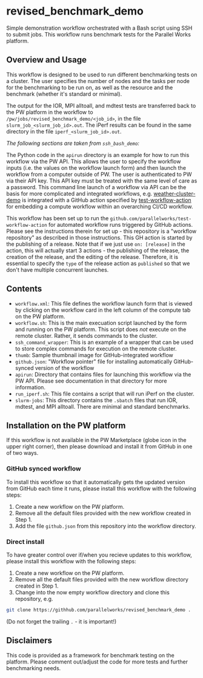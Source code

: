 # revised_benchmark_demo

Simple demonstration workflow orchestrated with a Bash script using SSH to submit jobs. This workflow runs benchmark tests for the Parallel Works platform. 

## Overview and Usage

This workflow is designed to be used to run different benchmarking tests on a cluster. The user specifies the number of nodes and the tasks per node for the benchmarking to be run on, as well as the resource and the benchmark (whether it's standard or minimal). 

The output for the IOR, MPI alltoall, and mdtest tests are transferred back to the PW platform in the workflow to `/pw/jobs/revised_benchmark_demo/<job_id>`, in the file `slurm_job_<slurm_job_id>.out`. The iPerf results can be found in the same directory in the file `iperf_<slurm_job_id>.out`.

_The following sections are taken from `ssh_bash_demo`:_

The Python code in the `apirun` directory is an example for how to run this workflow via the PW API. This allows the user to specify the workflow inputs (i.e. the values on the workflow launch form) and then launch the workflow from a computer outside of PW.  The user is authenticated to PW via their API key. This API key must be treated with the same level of care as a password. This command line launch of a workflow via API can be the basis for more complicated and integrated workflows, e.g. [weather-cluster-demo](https://github.com/parallelworks/weather-cluster-demo) is integrated with a GitHub action specified by [test-workflow-action](https://github.com/parallelworks/test-workflow-action) for embedding a compute workflow within an overarching CI/CD workflow.

This workflow has been set up to run the `github.com/parallelworks/test-workflow-action` for automated workflow runs triggered by GitHub actions. Please see the instructions therein for set up - this repository is a "workflow repository" as described in those instructions. This GH action is started by the publishing of a release.  Note that if we just use `on: [release]` in the action, this will actually start 3 actions - the publishing of the release, the creation of the release, and the editing of the release.  Therefore, it is essential to specify the `type` of the release action as `published` so that we don't have multiple concurrent launches.

## Contents

+ `workflow.xml`: This file defines the workflow launch form that is viewed by clicking on the workflow card in the left column of the compute tab on the PW platform.
+ `workflow.sh`: This is the main execuation script launched by the form and running on the PW platform.  This script does *not* execute on the remote cluster.  Rather, it sends commands to the cluster.
+ `ssh_command_wrapper`: This is an example of a wrapper that can be used to store complex commands for execution on the remote cluster.
+ `thumb`: Sample thumbnail image for GitHub-integrated workflow
+ `github.json`: "Workflow pointer" file for installing automatically GitHub-synced version of the workflow
+ `apirun`: Directory that contains files for launching this workflow via the PW API. Please see documentation in that directory for more information.
+ `run_iperf.sh`: This file contains a script that will run iPerf on the cluster. 
+ `slurm-jobs`: This directory contains the `.sbatch` files that run IOR, mdtest, and MPI alltoall. There are minimal and standard benchmarks. 

## Installation on the PW platform

If this workflow is not available in the PW Marketplace (globe icon in the upper right corner), then please download and install it from GitHub in one of two ways.

### GitHub synced workflow

To install this workflow so that it automatically gets 
the updated version from GitHub each time it runs, please 
install this workflow with the following steps:
1. Create a new workflow on the PW platform.
2. Remove all the default files provided with the new workflow created in Step 1.
3. Add the file `github.json` from this repository into the workflow directory.

### Direct install

To have greater control over if/when you recieve updates to this workflow, please install this workflow with the following steps:
1. Create a new workflow on the PW platform.
2. Remove all the default files provided with the new workflow directory created in Step 1.
3. Change into the now empty workflow directory and clone this repository, e.g.
```bash
git clone https://githhub.com/parallelworks/revised_benchmark_demo .
```
(Do not forget the trailing `.` - it is important!)

## Disclaimers

This code is provided as a framework for benchmark testing on the platform. Please comment out/adjust the code for more tests and further benchmarking needs. 